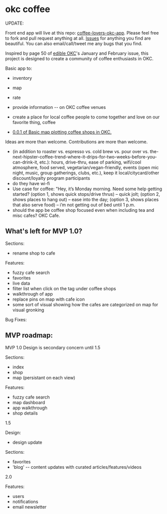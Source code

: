 # okc coffee

UPDATE:

Front end app will live at this repo: [coffee-lovers-okc-app](https://github.com/darrenjaworski/coffee-lovers-okc-app). Please feel free to fork and pull request anything at all. [Issues](https://github.com/darrenjaworski/coffee-lovers-okc-app/issues) for anything you find are beautiful. You can also email/call/tweet me any bugs that you find.

Inspired by page 50 of [edible OKC](http://www.edibleokc.com/)'s January and February issue, this project is designed to create a community of coffee enthusiasts in OKC.

Basic app to:
- inventory
- map
- rate
- provide information -- on OKC coffee venues
- create a place for local coffee people to come together and love on our favorite thing, coffee

- [0.0.1 of Basic map plotting coffee shops in OKC.](http://bl.ocks.org/darrenjaworski/raw/196418ccad100f9e367d/)

Ideas are more than welcome. Contributions are more than welcome.

- (in addition to roaster vs. espresso vs. cold brew vs. pour over vs. the-next-hipster-coffee-trend-where-it-drips-for-two-weeks-before-you-can-drink-it, etc.): hours, drive-thru, ease of parking, wifi/cool atmosphere, food served, vegetarian/vegan-friendly, events (open mic night, music, group gatherings, clubs, etc.), keep it local/citycard/other discount/loyalty program participants
- do they have wi-fi
- Use case for coffee: "Hey, it’s Monday morning. Need some help getting started? (option 1, shows quick stops/drive thrus) – quick jolt; (option 2, shows places to hang out) – ease into the day; (option 3, shows places that also serve food) – i’m not getting out of bed until 1 p.m.
- should the app be coffee shop focused even when including tea and misc cafes? OKC Cafe.

## What's left for MVP 1.0?

Sections:
- rename shop to cafe

Features:
- fuzzy cafe search
- favorites
- live data
- filter list when click on the tag under coffee shops
- walkthrough of app
- replace pins on map with cafe icon
- some sort of visual showing how the cafes are categorized on map for visual gronking

Bug Fixes:


## MVP roadmap:

MVP 1.0
Design is secondary concern until 1.5

Sections:
- index
- shop
- map (persistant on each view)

Features:
- fuzzy cafe search
- map dashboard
- app walkthrough
- shop details

1.5

Design:
- design update

Sections:
- favorites
- 'blog' -- content updates with curated articles/features/videos

2.0

Features:
- users
- notifications
- email newsletter
